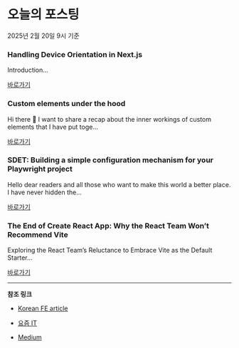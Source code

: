 # 오늘의 포스팅 
2025년 2월 20일 9시 기준 

### Handling Device Orientation in Next.js 

 Introduction... 

 [바로가기](https://medium.com/m/signin?actionUrl=https%3A%2F%2Fmedium.com%2F_%2Fbookmark%2Fp%2Fb86fffc0f50f&operation=register&redirect=https%3A%2F%2Fmedium.com%2F%40karthick221%2Fhandling-device-orientation-in-next-js-b86fffc0f50f&source=---recommended_stories---react---0-84----------------bookmark_preview----abc247f8_1250_4ee2_83ba_edf365249167--------------) 

### Custom elements under the hood 

 Hi there 🫶 I want to share a recap about the inner workings of custom elements that I have put toge... 

 [바로가기](https://medium.com/m/signin?actionUrl=https%3A%2F%2Fmedium.com%2F_%2Fbookmark%2Fp%2Fcadc0d229fc3&operation=register&redirect=https%3A%2F%2Fblog.etereo.io%2Fcustom-elements-under-the-hood-cadc0d229fc3&source=---recommended_stories---javascript---0-84----------------bookmark_preview----8e3e560d_d731_4174_b759_8c197083b831--------------) 

### SDET: Building a simple configuration mechanism for your Playwright project 

 Hello dear readers and all those who want to make this world a better place. I have never hidden the... 

 [바로가기](https://medium.com/m/signin?actionUrl=https%3A%2F%2Fmedium.com%2F_%2Fbookmark%2Fp%2Fc49ffc29cb06&operation=register&redirect=https%3A%2F%2Fmedium.com%2F%40dneprokos%2Fsdet-building-a-simple-configuration-mechanism-for-your-playwright-project-c49ffc29cb06&source=---recommended_stories---typescript---0-84----------------bookmark_preview----73ed957c_fb46_4fea_a60a_be2c06ea1d3b--------------) 

### The End of Create React App: Why the React Team Won’t Recommend Vite 

 Exploring the React Team’s Reluctance to Embrace Vite as the Default Starter... 

 [바로가기](https://medium.com/m/signin?actionUrl=https%3A%2F%2Fmedium.com%2F_%2Fbookmark%2Fp%2Fe1c437e1aae0&operation=register&redirect=https%3A%2F%2Ftomas-svojanovsky.medium.com%2Fthe-end-of-create-react-app-why-the-react-team-wont-recommend-vite-e1c437e1aae0&source=---recommended_stories---frontend---0-84----------------bookmark_preview----cc0581c3_1b9a_4201_93d5_1e29cd9bfecb--------------) 

---

**참조 링크**

- [Korean FE article](https://kofearticle.substack.com) 

- [요즘 IT](https://yozm.wishket.com/magazine) 

- [Medium](https://medium.com) 

